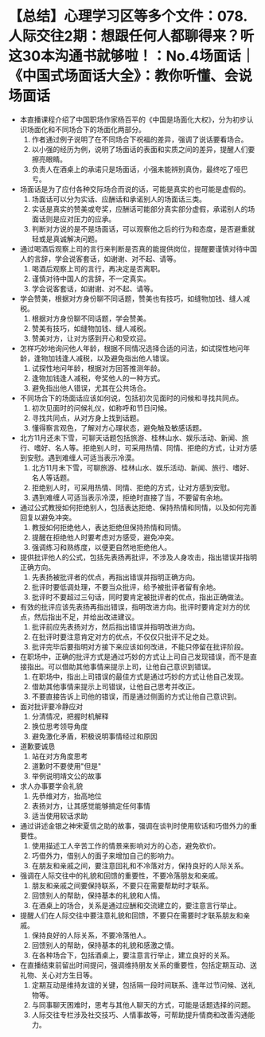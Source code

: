# 【总结】心理学习区等多个文件：078.人际交往2期：想跟任何人都聊得来？听这30本沟通书就够啦！：No.4场面话｜《中国式场面话大全》：教你听懂、会说场面话

-   本直播课程介绍了中国职场作家杨百平的《中国是场面化大权》，分为初步认识场面化和不同场合下的场面化两部分。
    1.  作者通过例子说明了在不同场合下祝福的差异，强调了说话要看场合。
    2.  以小强的经历为例，说明了场面话的表面和实质之间的差异，提醒人们要擦亮眼睛。
    3.  负责人在酒桌上的承诺只是场面话，小强未能辨别真伪，最终吃了哑巴亏。
-   场面话是为了应付各种交际场合而说的话，可能是真实的也可能是虚假的。
    1.  场面话可以分为实话、应酬话和承诺别人的场面话三类。
    2.  实话是真实的赞美或夸奖，应酬话可能部分真实部分虚假，承诺别人的场面话则是应对压力的应承。
    3.  判断对方说的是不是场面话，可以观察他之后的行为和态度，是否避重就轻或是真诚解决问题。
-   通过喝酒后观察上司的言行来判断是否真的能提供岗位，提醒要谨慎对待中国人的言辞，学会说客套话，如谢谢、对不起、请等。
    1.  喝酒后观察上司的言行，再决定是否离职。
    2.  谨慎对待中国人的言辞，不一定真实。
    3.  学会说客套话，如谢谢、对不起、请等。
-   学会赞美，根据对方身份聊不同话题，赞美也有技巧，如缝物加钱、缝人减税。
    1.  根据对方身份聊不同话题，学会赞美。
    2.  赞美有技巧，如缝物加钱、缝人减税。
    3.  赞美对方，让对方感到开心和受欢迎。
-   怎样巧妙地询问他人年龄，根据不同情况选择合适的问法，如试探性地问年龄，逢物加钱逢人减税，以及避免指出他人错误。
    1.  试探性地问年龄，根据对方回答推测年龄。
    2.  逢物加钱逢人减税，夸奖他人的一种方式。
    3.  避免指出他人错误，尤其在公共场合。
-   不同场合下的场面话应该如何说，包括初次见面时的问候和寻找共同点。
    1.  初次见面时的问候礼仪，如称呼和节日问候。
    2.  寻找共同点，从对方身上找到话题。
    3.  懂得察言观色，了解对方心理状态，避免触及敏感话题。
-   北方11月还未下雪，可聊天话题包括旅游、桂林山水、娱乐活动、新闻、旅行、嗜好、名人等。拒绝别人时，可采用热情、同情、拒绝的方式，让对方感到安慰。遇到难缠人可适当表示冷漠。
    1.  北方11月未下雪，可聊旅游、桂林山水、娱乐活动、新闻、旅行、嗜好、名人等话题。
    2.  拒绝别人时，可采用热情、同情、拒绝的方式，让对方感到安慰。
    3.  遇到难缠人可适当表示冷漠，拒绝时直接了当，不要留有余地。
-   通过公式教授如何拒绝别人，包括表达拒绝、保持热情和同情，以及如何完善回复以避免冲突。
    1.  教授如何拒绝他人，表达拒绝但保持热情和同情。
    2.  提醒在拒绝他人时要考虑对方感受，避免冲突。
    3.  强调练习和熟练度，以便更自然地拒绝他人。
-   提供批评他人的公式，包括先表扬再批评，不涉及人身攻击，指出错误并指明正确方向。
    1.  先表扬被批评者的优点，再指出错误并指明正确方向。
    2.  批评时要低调处理，不要当众批评，给予被批评者留有余地。
    3.  批评时不要超过三句话，同时要肯定被批评者的优点，指出正确做法。
-   有效的批评应该先表扬再指出错误，指明改进方向。批评时要肯定对方的优点，然后指出不足，并给出改进建议。
    1.  批评前应先表扬对方，然后指出错误并指明改进方向。
    2.  在批评时要注意肯定对方的优点，不仅仅只批评不足之处。
    3.  批评完毕后要指明对方接下来应该如何改进，不能只停留在批评阶段。
-   在职场中，正确的批评方式是通过巧妙的方式让上司自己发现错误，而不是直接指出。可以借助其他事情来提示上司，让他自己意识到错误。
    1.  在职场中，指出上司错误的最佳方式是通过巧妙的方式让他自己发现。
    2.  借助其他事情来提示上司错误，让他自己思考并改正。
    3.  不要直接告诉上司他的错误，而是通过侧面的方式让他自己意识到。
-   面对批评要冷静应对
    1.  分清情况，把握时机解释
    2.  换位思考领导角度
    3.  避免激化矛盾，积极说明事情经过和原因
-   道歉要诚恳
    1.  站在对方角度思考
    2.  道歉时不要使用"但是"
    3.  举例说明靖文公的故事
-   求人办事要学会礼貌
    1.  先恭维对方，抬高地位
    2.  表扬对方，让其感觉能够搞定任何事情
    3.  适当使用软话求助
-   通过讲述金银之神宋夏信之助的故事，强调在谈判时使用软话和巧借外力的重要性。
    1.  使用描述工人辛苦工作的情景来影响对方的心态，避免砍价。
    2.  巧借外力，借别人的面子来增加自己的影响力。
    3.  在朋友和亲戚之间，要注意回礼和不冷落对方，保持良好的人际关系。
-   强调在人际交往中的礼貌和回馈的重要性，不要冷落朋友和亲戚。
    1.  朋友和亲戚之间要保持联系，不要只在需要帮助时才联系。
    2.  回馈别人的帮助，保持基本的礼貌和人情。
    3.  在酒桌上的场合，关系是通过应酬和交流建立的，要注意言行举止。
-   提醒人们在人际交往中要注意礼貌和回馈，不要只在需要时才联系朋友和亲戚。
    1.  保持良好的人际关系，不要冷落他人。
    2.  回馈别人的帮助，保持基本的礼貌和感激之情。
    3.  在各种场合下，包括酒桌上，要注意言行举止，建立良好的关系。
-   在直播结束前留出时间提问，强调维持朋友关系的重要性，包括定期互动、送礼物、关心对方生日等。
    1.  定期互动是维持友谊的关键，包括隔一段时间联系、逢年过节问候、送礼物等。
    2.  与同事聊天困难时，思考与其他人聊天的方式，可能是话题选择的问题。
    3.  人际交往专栏涉及社交技巧、人情事故等，可帮助提升情商和改善沟通能力。